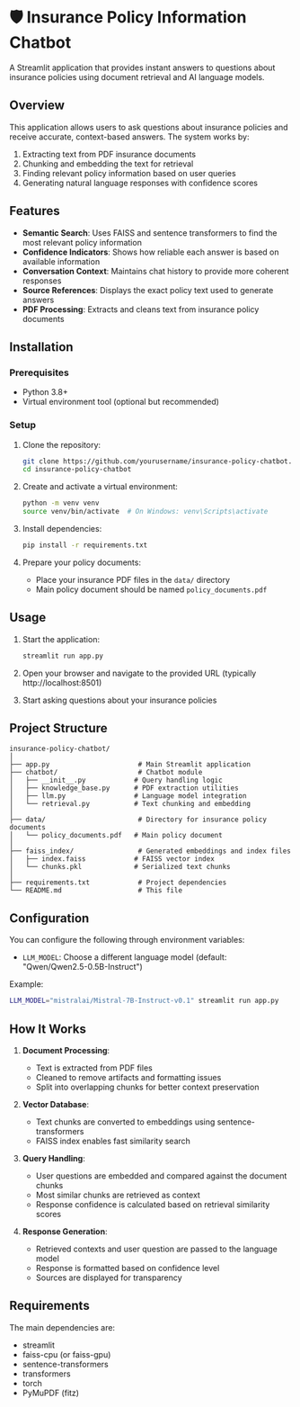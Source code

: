 # 🛡️ Insurance Policy Information Chatbot

A Streamlit application that provides instant answers to questions about insurance policies using document retrieval and AI language models.

## Overview

This application allows users to ask questions about insurance policies and receive accurate, context-based answers. The system works by:

1. Extracting text from PDF insurance documents
2. Chunking and embedding the text for retrieval
3. Finding relevant policy information based on user queries
4. Generating natural language responses with confidence scores

## Features

- **Semantic Search**: Uses FAISS and sentence transformers to find the most relevant policy information
- **Confidence Indicators**: Shows how reliable each answer is based on available information
- **Conversation Context**: Maintains chat history to provide more coherent responses
- **Source References**: Displays the exact policy text used to generate answers
- **PDF Processing**: Extracts and cleans text from insurance policy documents

## Installation

### Prerequisites

- Python 3.8+
- Virtual environment tool (optional but recommended)

### Setup

1. Clone the repository:
   ```bash
   git clone https://github.com/yourusername/insurance-policy-chatbot.git
   cd insurance-policy-chatbot
   ```

2. Create and activate a virtual environment:
   ```bash
   python -m venv venv
   source venv/bin/activate  # On Windows: venv\Scripts\activate
   ```

3. Install dependencies:
   ```bash
   pip install -r requirements.txt
   ```

4. Prepare your policy documents:
   - Place your insurance PDF files in the `data/` directory
   - Main policy document should be named `policy_documents.pdf`

## Usage

1. Start the application:
   ```bash
   streamlit run app.py
   ```

2. Open your browser and navigate to the provided URL (typically http://localhost:8501)

3. Start asking questions about your insurance policies

## Project Structure

```
insurance-policy-chatbot/
│
├── app.py                      # Main Streamlit application
├── chatbot/                    # Chatbot module
│   ├── __init__.py            # Query handling logic
│   ├── knowledge_base.py      # PDF extraction utilities
│   ├── llm.py                 # Language model integration
│   └── retrieval.py           # Text chunking and embedding
│
├── data/                       # Directory for insurance policy documents
│   └── policy_documents.pdf   # Main policy document
│
├── faiss_index/                # Generated embeddings and index files
│   ├── index.faiss            # FAISS vector index
│   └── chunks.pkl             # Serialized text chunks
│
├── requirements.txt            # Project dependencies
└── README.md                   # This file
```

## Configuration

You can configure the following through environment variables:

- `LLM_MODEL`: Choose a different language model (default: "Qwen/Qwen2.5-0.5B-Instruct")

Example:
```bash
LLM_MODEL="mistralai/Mistral-7B-Instruct-v0.1" streamlit run app.py
```

## How It Works

1. **Document Processing**:
   - Text is extracted from PDF files
   - Cleaned to remove artifacts and formatting issues
   - Split into overlapping chunks for better context preservation

2. **Vector Database**:
   - Text chunks are converted to embeddings using sentence-transformers
   - FAISS index enables fast similarity search

3. **Query Handling**:
   - User questions are embedded and compared against the document chunks
   - Most similar chunks are retrieved as context
   - Response confidence is calculated based on retrieval similarity scores

4. **Response Generation**:
   - Retrieved contexts and user question are passed to the language model
   - Response is formatted based on confidence level
   - Sources are displayed for transparency

## Requirements

The main dependencies are:
- streamlit
- faiss-cpu (or faiss-gpu)
- sentence-transformers
- transformers
- torch
- PyMuPDF (fitz)
